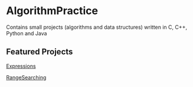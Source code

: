 # AlgorithmPractice

Contains small projects (algorithms and data structures) written in C, C++, Python and Java

## Featured Projects

[Expressions](https://github.com/IdkwhatImD0ing/AlgorithmPractice/tree/main/Python/Expressions)

[RangeSearching](https://github.com/IdkwhatImD0ing/AlgorithmPractice/tree/main/CPP/RangeSearching)

